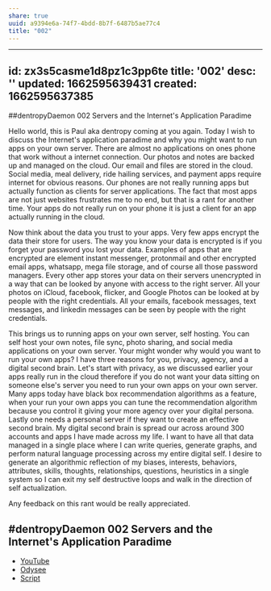 ```yaml
---
share: true
uuid: a9394e6a-74f7-4bdd-8b7f-6487b5ae77c4
title: "002"
---
```

---
id: zx3s5casme1d8pz1c3pp6te
title: '002'
desc: ''
updated: 1662595639431
created: 1662595637385
---


##dentropyDaemon 002 Servers and the Internet's Application Paradime

Hello world, this is Paul aka dentropy coming at you again. Today I wish to discuss the Internet's application paradime and why you might want to run apps on your own server. There are almost no applications on ones phone that work without a internet connection. Our photos and notes are backed up and managed on the cloud. Our email and files are stored in the cloud. Social media, meal delivery, ride hailing services, and payment apps require internet for obvious reasons. Our phones are not really running apps but actually function as clients for server applications. The fact that most apps are not just websites frustrates me to no end, but that is a rant for another time. Your apps do not really run on your phone it is just a client for an app actually running in the cloud.

Now think about the data you trust to your apps. Very few apps encrypt the data their store for users. The way you know your data is encrypted is if you forget your password you lost your data. Examples of apps that are encrypted are element instant messenger, protonmail and other encrypted email apps, whatsapp, mega file storage, and of course all those password managers. Every other app stores your data on their servers unencrypted in a way that can be looked by anyone with access to the right server. All your photos on iCloud, facebook, flicker, and Google Photos can be looked at by people with the right credentials. All your emails, facebook messages, text messages, and linkedin messages can be seen by people with the right credentials. 

This brings us to running apps on your own server, self hosting. You can self host your own notes, file sync, photo sharing, and social media applications on your own server. Your might wonder why would you want to run your own apps? I have three reasons for you, privacy, agency, and a digital second brain. Let's start with privacy, as we discussed earlier your apps really run in the cloud therefore if you do not want your data sitting on someone else's server you need to run your own apps on your own server. Many apps today have black box recommendation algorithms as a feature, when your run your own apps you can tune the recommendation algorithm because you control it giving your more agency over your digital persona. Lastly one needs a personal server if they want to create an effective second brain. My digital second brain is spread our across around 300 accounts and apps I have made across my life. I want to have all that data managed in a single place where I can write queries, generate graphs, and perform natural language processing across my entire digital self. I desire to generate an algorithmic reflection of my biases, interests, behaviors, attributes, skills, thoughts, relationships, questions, heuristics in a single system so I can exit my self destructive loops and walk in the direction of self actualization.

Any feedback on this rant would be really appreciated.

## #dentropyDaemon 002 Servers and the Internet's Application Paradime

* [YouTube](https://www.youtube.com/watch?v=wkGeJJxV3a8)
* [Odysee](https://odysee.com/@dentropicPortal:1/dentropyDaemon002:8)
* [Script](//dentropic-portal/dentropydaemon002)